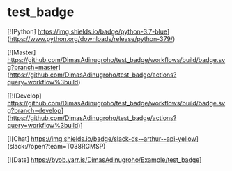 # test_badge

[![Python] https://img.shields.io/badge/python-3.7-blue] (https://www.python.org/downloads/release/python-379/)

[![Master] https://github.com/DimasAdinugroho/test_badge/workflows/build/badge.svg?branch=master] (https://github.com/DimasAdinugroho/test_badge/actions?query=workflow%3build)

[[![Develop] https://github.com/DimasAdinugroho/test_badge/workflows/build/badge.svg?branch=develop] (https://github.com/DimasAdinugroho/test_badge/actions?query=workflow%3build)]

[![Chat] https://img.shields.io/badge/slack-ds--arthur--api-yellow] (slack://open?team=T038RGMSP)

[![Date] https://byob.yarr.is/DimasAdinugroho/Example/test_badge]
